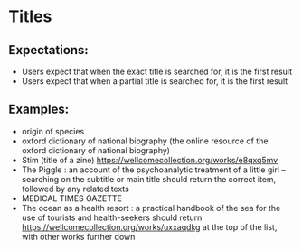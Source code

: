 # Titles

## Expectations:

*	Users expect that when the exact title is searched for, it is the first result
*	Users expect that when a partial title is searched for, it is the first result


## Examples:

*	origin of species
*	oxford dictionary of national biography (the online resource of the oxford dictionary of national biography)
*	Stim (title of a zine)
https://wellcomecollection.org/works/e8qxq5mv
*	The Piggle : an account of the psychoanalytic treatment of a little girl – searching on the subtitle or main title should return the correct item, followed by any related texts
*	MEDICAL TIMES GAZETTE
*	The ocean as a health resort : a practical handbook of the sea for the use of tourists and health-seekers should return https://wellcomecollection.org/works/uxxaqdkg at the top of the list, with other works further down
